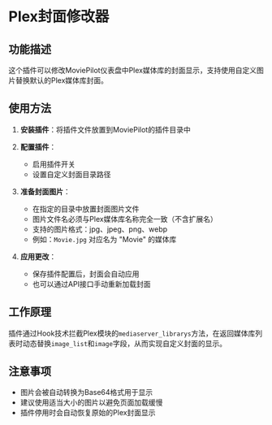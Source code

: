 # Plex封面修改器

## 功能描述

这个插件可以修改MoviePilot仪表盘中Plex媒体库的封面显示，支持使用自定义图片替换默认的Plex媒体库封面。

## 使用方法

1. **安装插件**：将插件文件放置到MoviePilot的插件目录中

2. **配置插件**：
   - 启用插件开关
   - 设置自定义封面目录路径

3. **准备封面图片**：
   - 在指定的目录中放置封面图片文件
   - 图片文件名必须与Plex媒体库名称完全一致（不含扩展名）
   - 支持的图片格式：jpg、jpeg、png、webp
   - 例如：`Movie.jpg` 对应名为 "Movie" 的媒体库

4. **应用更改**：
   - 保存插件配置后，封面会自动应用
   - 也可以通过API接口手动重新加载封面

## 工作原理

插件通过Hook技术拦截Plex模块的`mediaserver_librarys`方法，在返回媒体库列表时动态替换`image_list`和`image`字段，从而实现自定义封面的显示。

## 注意事项

- 图片会被自动转换为Base64格式用于显示
- 建议使用适当大小的图片以避免页面加载缓慢
- 插件停用时会自动恢复原始的Plex封面显示